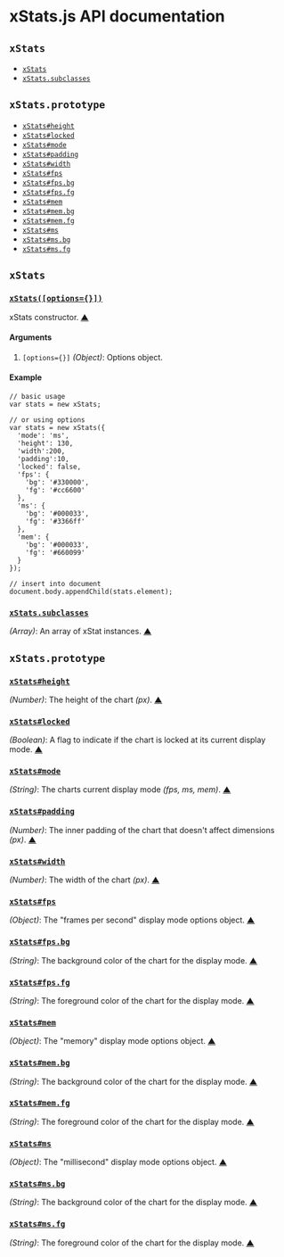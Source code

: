 # xStats.js API documentation

<!-- div -->
<!-- div -->
## `xStats`
* [`xStats`](#xStats)
* [`xStats.subclasses`](#xStats.subclasses)
<!-- /div -->
<!-- div -->
## `xStats.prototype`
* [`xStats#height`](#xStats:height)
* [`xStats#locked`](#xStats:locked)
* [`xStats#mode`](#xStats:mode)
* [`xStats#padding`](#xStats:padding)
* [`xStats#width`](#xStats:width)
* [`xStats#fps`](#xStats:fps)
* [`xStats#fps.bg`](#xStats:fps.bg)
* [`xStats#fps.fg`](#xStats:fps.fg)
* [`xStats#mem`](#xStats:mem)
* [`xStats#mem.bg`](#xStats:mem.bg)
* [`xStats#mem.fg`](#xStats:mem.fg)
* [`xStats#ms`](#xStats:ms)
* [`xStats#ms.bg`](#xStats:ms.bg)
* [`xStats#ms.fg`](#xStats:ms.fg)
<!-- /div -->
<!-- /div -->


<!-- div -->
<!-- div -->
## `xStats`
<!-- div -->
### <a id="xStats" href="https://github.com/jdalton/xstats.js/blob/master/xstats.js#L295" title="View in source">`xStats([options={}])`</a>
xStats constructor.
[&#9650;][1]

#### Arguments
1. `[options={}]` *(Object)*: Options object.

#### Example
    // basic usage
    var stats = new xStats;

    // or using options
    var stats = new xStats({
      'mode': 'ms',
      'height': 130,
      'width':200,
      'padding':10,
      'locked': false,
      'fps': {
        'bg': '#330000',
        'fg': '#cc6600'
      },
      'ms': {
        'bg': '#000033',
        'fg': '#3366ff'
      },
      'mem': {
        'bg': '#000033',
        'fg': '#660099'
      }
    });

    // insert into document
    document.body.appendChild(stats.element);
<!-- /div -->

<!-- div -->
### <a id="xStats.subclasses" href="https://github.com/jdalton/xstats.js/blob/master/xstats.js#L376" title="View in source">`xStats.subclasses`</a>
*(Array)*: An array of xStat instances.
[&#9650;][1]
<!-- /div -->
<!-- /div -->


<!-- div -->
## `xStats.prototype`
<!-- div -->
### <a id="xStats:height" href="https://github.com/jdalton/xstats.js/blob/master/xstats.js#L385" title="View in source">`xStats#height`</a>
*(Number)*: The height of the chart *(px)*.
[&#9650;][1]
<!-- /div -->

<!-- div -->
### <a id="xStats:locked" href="https://github.com/jdalton/xstats.js/blob/master/xstats.js#L406" title="View in source">`xStats#locked`</a>
*(Boolean)*: A flag to indicate if the chart is locked at its current display mode.
[&#9650;][1]
<!-- /div -->

<!-- div -->
### <a id="xStats:mode" href="https://github.com/jdalton/xstats.js/blob/master/xstats.js#L413" title="View in source">`xStats#mode`</a>
*(String)*: The charts current display mode *(fps, ms, mem)*.
[&#9650;][1]
<!-- /div -->

<!-- div -->
### <a id="xStats:padding" href="https://github.com/jdalton/xstats.js/blob/master/xstats.js#L399" title="View in source">`xStats#padding`</a>
*(Number)*: The inner padding of the chart that doesn't affect dimensions *(px)*.
[&#9650;][1]
<!-- /div -->

<!-- div -->
### <a id="xStats:width" href="https://github.com/jdalton/xstats.js/blob/master/xstats.js#L392" title="View in source">`xStats#width`</a>
*(Number)*: The width of the chart *(px)*.
[&#9650;][1]
<!-- /div -->

<!-- div -->
### <a id="xStats:fps" href="https://github.com/jdalton/xstats.js/blob/master/xstats.js#L420" title="View in source">`xStats#fps`</a>
*(Object)*: The "frames per second" display mode options object.
[&#9650;][1]
<!-- /div -->

<!-- div -->
### <a id="xStats:fps.bg" href="https://github.com/jdalton/xstats.js/blob/master/xstats.js#L427" title="View in source">`xStats#fps.bg`</a>
*(String)*: The background color of the chart for the display mode.
[&#9650;][1]
<!-- /div -->

<!-- div -->
### <a id="xStats:fps.fg" href="https://github.com/jdalton/xstats.js/blob/master/xstats.js#L434" title="View in source">`xStats#fps.fg`</a>
*(String)*: The foreground color of the chart for the display mode.
[&#9650;][1]
<!-- /div -->

<!-- div -->
### <a id="xStats:mem" href="https://github.com/jdalton/xstats.js/blob/master/xstats.js#L464" title="View in source">`xStats#mem`</a>
*(Object)*: The "memory" display mode options object.
[&#9650;][1]
<!-- /div -->

<!-- div -->
### <a id="xStats:mem.bg" href="https://github.com/jdalton/xstats.js/blob/master/xstats.js#L471" title="View in source">`xStats#mem.bg`</a>
*(String)*: The background color of the chart for the display mode.
[&#9650;][1]
<!-- /div -->

<!-- div -->
### <a id="xStats:mem.fg" href="https://github.com/jdalton/xstats.js/blob/master/xstats.js#L478" title="View in source">`xStats#mem.fg`</a>
*(String)*: The foreground color of the chart for the display mode.
[&#9650;][1]
<!-- /div -->

<!-- div -->
### <a id="xStats:ms" href="https://github.com/jdalton/xstats.js/blob/master/xstats.js#L442" title="View in source">`xStats#ms`</a>
*(Object)*: The "millisecond" display mode options object.
[&#9650;][1]
<!-- /div -->

<!-- div -->
### <a id="xStats:ms.bg" href="https://github.com/jdalton/xstats.js/blob/master/xstats.js#L449" title="View in source">`xStats#ms.bg`</a>
*(String)*: The background color of the chart for the display mode.
[&#9650;][1]
<!-- /div -->

<!-- div -->
### <a id="xStats:ms.fg" href="https://github.com/jdalton/xstats.js/blob/master/xstats.js#L456" title="View in source">`xStats#ms.fg`</a>
*(String)*: The foreground color of the chart for the display mode.
[&#9650;][1]
<!-- /div -->
<!-- /div -->
<!-- /div -->

  [1]: #readme "Jump back to the TOC."
